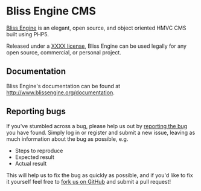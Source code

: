 # Bliss Engine CMS

[Bliss Engine](http://www.blissenginge.org/) is an elegant, open source, and object oriented HMVC CMS built using PHP5.

Released under a [XXXX license](http://www.blissengine.org/license), Bliss Engine can be used legally for any open source, commercial, or personal project.

## Documentation
Bliss Engine's documentation can be found at <http://www.blissengine.org/documentation>.

## Reporting bugs
If you've stumbled across a bug, please help us out by [reporting the bug](http://www.blissengine.org/bugs/) you have found. Simply log in or register and submit a new issue, leaving as much information about the bug as possible, e.g.

* Steps to reproduce
* Expected result
* Actual result

This will help us to fix the bug as quickly as possible, and if you'd like to fix it yourself feel free to [fork us on GitHub](https://github.com/Bliss-Engine) and submit a pull request!
